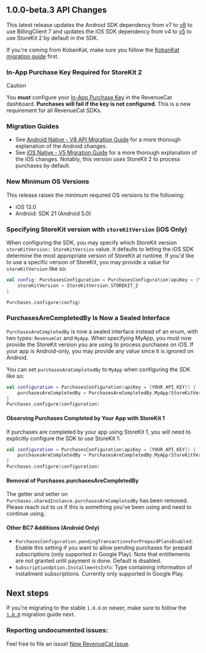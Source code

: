 ## 1.0.0-beta.3 API Changes
This latest release updates the Android SDK dependency from v7 to [v8](https://github.com/RevenueCat/purchases-android/releases/tag/8.0.0) to use BillingClient 7 and updates the iOS SDK dependency from v4 to [v5](https://github.com/RevenueCat/purchases-ios/releases/tag/5.0.0) to use StoreKit 2 by default in the SDK.

If you're coming from KobanKat, make sure you follow the [KobanKat migration guide](KobanKat-MIGRATION.md) first.

### In-App Purchase Key Required for StoreKit 2
> [!CAUTION]
> You **must** configure your [In-App Purchase Key](/service-credentials/itunesconnect-app-specific-shared-secret/in-app-purchase-key-configuration) in the RevenueCat dashboard. **Purchases will fail if the key is not configured**. This is a new requirement for all RevenueCat SDKs.

### Migration Guides

- See [Android Native - V8 API Migration Guide](https://github.com/RevenueCat/purchases-android/blob/main/migrations/v8-MIGRATION.md) for a more thorough explanation of the Android changes.
- See [iOS Native - V5 Migration Guide](https://github.com/RevenueCat/purchases-ios/blob/main/Sources/DocCDocumentation/DocCDocumentation.docc/V5_API_Migration_guide.md) for a more thorough explanation of the iOS changes. Notably, this version uses StoreKit 2 to process purchases by default.

### New Minimum OS Versions

This release raises the minimum required OS versions to the following:

- iOS 13.0
- Android: SDK 21 (Android 5.0)

### Specifying StoreKit version with `storeKitVersion` (iOS Only)

When configuring the SDK, you may specify which StoreKit version `storeKitVersion: StoreKitVersion` value. It defaults to letting the iOS SDK determine the most appropriate version of StoreKit at runtime. If you'd like to use a specific version of StoreKit, you may provide a value for `storeKitVersion` like so:

```kotlin
val config: PurchasesConfiguration = PurchasesConfiguration(apiKey = {YOUR_API_KEY}) {
    storeKitVersion = StoreKitVersion.STOREKIT_2
}

Purchases.configure(config)
```

### PurchasesAreCompletedBy Is Now a Sealed Interface
`PurchasesAreCompletedBy` is now a sealed interface instead of an enum, with two types: `RevenueCat` and `MyApp`. When specifying MyApp, you must now provide the StoreKit version you are using to process purchases on iOS. If your app is Android-only, you may provide any value since it is ignored on Android.

You can set `purchasesAreCompletedBy` to `MyApp` when configuring the SDK like so:

```kotlin
val configuration = PurchasesConfiguration(apiKey = {YOUR_API_KEY}) {
    purchasesAreCompletedBy = PurchasesAreCompletedBy.MyApp(StoreKitVersion.STOREKIT_2)
}
Purchases.configure(configuration)
```

#### Observing Purchases Completed by Your App with StoreKit 1

If purchases are completed by your app using StoreKit 1, you will need to explicitly configure the SDK to use StoreKit 1:

```kotlin
val configuration = PurchasesConfiguration(apiKey = {YOUR_API_KEY}) {
    purchasesAreCompletedBy = PurchasesAreCompletedBy.MyApp(StoreKitVersion.STOREKIT_1)
}
Purchases.configure(configuration)
```

#### Removal of Purchases.purchasesAreCompletedBy
The getter and setter on `Purchases.sharedInstance.purchasesAreCompletedBy` has been removed. Please reach out to us if this is something you've been using and need to continue using.

#### Other BC7 Additions (Android Only)
- `PurchasesConfiguration.pendingTransactionsForPrepaidPlansEnabled`: Enable this setting if you want to allow pending purchases for prepaid subscriptions (only supported in Google Play). Note that entitlements are not granted until payment is done. Default is disabled.
- `SubscriptionOption.InstallmentsInfo`: Type containing information of installment subscriptions. Currently only supported in Google Play.

## Next steps

If you're migrating to the stable `1.0.0` or newer, make sure to follow
the [`1.0.0`](1.0.0-MIGRATION.md) migration guide next.

### Reporting undocumented issues:

Feel free to file an issue! [New RevenueCat Issue](https://github.com/RevenueCat/purchases-kmp/issues/new/choose).
